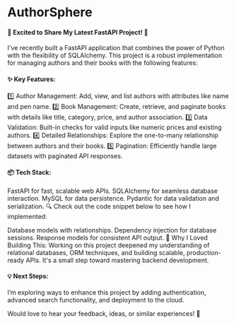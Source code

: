 # AuthorSphere
#### 🚀 Excited to Share My Latest FastAPI Project! 🚀

I've recently built a FastAPI application that combines the power of Python with the flexibility of SQLAlchemy. This project is a robust implementation for managing authors and their books with the following features:

#### ✨ Key Features:
1️⃣ Author Management: Add, view, and list authors with attributes like name and pen name.
2️⃣ Book Management: Create, retrieve, and paginate books with details like title, category, price, and author association.
3️⃣ Data Validation: Built-in checks for valid inputs like numeric prices and existing authors.
4️⃣ Detailed Relationships: Explore the one-to-many relationship between authors and their books.
5️⃣ Pagination: Efficiently handle large datasets with paginated API responses.

#### 📦 Tech Stack:

FastAPI for fast, scalable web APIs.
SQLAlchemy for seamless database interaction.
MySQL for data persistence.
Pydantic for data validation and serialization.
🔍 Check out the code snippet below to see how I implemented:

Database models with relationships.
Dependency injection for database sessions.
Response models for consistent API output.
🎯 Why I Loved Building This:
Working on this project deepened my understanding of relational databases, ORM techniques, and building scalable, production-ready APIs. It's a small step toward mastering backend development.

#### 💡 Next Steps:
I’m exploring ways to enhance this project by adding authentication, advanced search functionality, and deployment to the cloud.

Would love to hear your feedback, ideas, or similar experiences! 🌟
